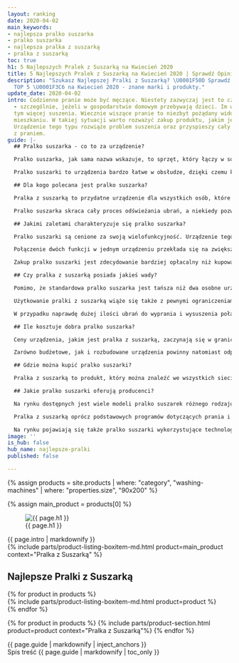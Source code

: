 ```yaml
---
layout: ranking
date: 2020-04-02
main_keywords:
- najlepsza pralko suszarka
- pralko suszarka
- najlepsza pralka z suszarką
- pralka z suszarką
toc: true
h1: 5 Najlepszych Pralek z Suszarką na Kwiecień 2020
title: 5 Najlepszych Pralek z Suszarką na Kwiecień 2020 | Sprawdź Opinie
description: "Szukasz Najlepszej Pralki z Suszarką? \U0001F50D Sprawdź Ranking Pralek
  TOP 5 \U0001F3C6 na Kwiecień 2020 - znane marki i produkty."
update_date: 2020-04-02
intro: Codzienne pranie może być męczące. Niestety zazwyczaj jest to czynność nieunikniona
  - szczególnie, jeżeli w gospodarstwie domowym przebywają dzieci. Im więcej prania,
  tym więcej suszenia. Wiecznie wiszące pranie to niezbyt pożądany widok w nowoczesnym
  mieszkaniu. W takiej sytuacji warto rozważyć zakup produktu, jakim jest pralko suszarka.
  Urządzenie tego typu rozwiąże problem suszenia oraz przyspieszy cały proces związany
  z praniem.
guide: |-
  ## Pralko suszarka - co to za urządzenie?

  Pralko suszarka, jak sama nazwa wskazuje, to sprzęt, który łączy w sobie dwa w jednym: pralkę i suszarkę. Takie rozwiązanie to przede wszystkim oszczędność miejsca - nie trzeba kupować osobno dwóch urządzeń. Dzięki temu można korzystać zarówno z funkcji prania, jak i suszenia - nawet w niewielkim mieszkaniu. Jeżeli pranie jest wykonywane często, warto rozważyć wymianę zwykłej pralki na pralko suszarkę.

  Pralko suszarki to urządzenia bardzo łatwe w obsłudze, dzięki czemu każdy sobie poradzi z ich zaprogramowaniem. Dostępne modele oferują wiele ciekawych funkcji i opcji dodatkowych, które usprawniają cały proces. Odpowiednio użytkowana pralko suszarka nie tylko nie niszczy ubrań, ale może również szybko przygotować je do ponownego założenia.

  ## Dla kogo polecana jest pralko suszarka?

  Pralka z suszarką to przydatne urządzenie dla wszystkich osób, które piorą dużo i często. W takiej sytuacji jest to bardzo opłacalny zakup, który pozwala na zaoszczędzenie sporej ilości czasu i energii. Urządzenie tego typu na pewno zostanie docenione przez duże rodziny, dla których pranie jest codziennością.

  Pralko suszarka skraca cały proces odświeżania ubrań, a niekiedy pozwala uniknąć również prasowania. Dzięki temu ubrania szybciej nadają się do ponownego użytku. Ma to znaczenie, gdy jakaś zabrudzona część garderoby jest potrzebna niemal natychmiast - typowy scenariusz z udziałem dzieci i młodzieży. W przypadku tradycyjnych pralek, jeżeli w domu nie ma suszarki, na wyschnięcie ubrań trzeba czekać wiele godzin. Funkcja suszarki sprawia, że tego typu sprzęt to [**najlepsze pralki**](/pl/recenzje/najlepsze-pralki "Najlepsze Pralki"), dla wszystkich osób, które cenią sobie wygodę w nagłych sytuacjach. Jest to także idealny produkt dla osób zabieganych.

  ## Jakimi zaletami charakteryzuje się pralko suszarka?

  Pralko suszarki są cenione za swoją wielofunkcyjność. Urządzenie tego typu skutecznie wypierze garderobę, a następnie dokładnie ją wysuszy. Szybki proces usuwania wilgoci pozbawia ubrania zagnieceń, dzięki czemu w wielu przypadkach można zupełnie zrezygnować z prasowania.

  Połączenie dwóch funkcji w jednym urządzeniu przekłada się na zwiększoną wygodę użytkowania. Przy uwzględnieniu odpowiedniej ilości ubrań w urządzeniu cały proces można przeprowadzić za pomocą jednego przycisku. W przypadku posiadania osobno pralki i suszarki pranie trzeba przekładać z jednego bębna do drugiego, co może być uciążliwe.

  Zakup pralko suszarki jest zdecydowanie bardziej opłacalny niż kupowanie osobnych urządzeń. Co więcej, pozwala to także zaoszczędzić sporo miejsca w mieszkaniu. Jest to świetne rozwiązanie dla niewielkich przestrzeni. Wbrew powszechnej opinii pralko suszarka nie niszczy ubrań - należy jednak pamiętać o stosowaniu się do zaleceń na metkach.

  ## Czy pralka z suszarką posiada jakieś wady?

  Pomimo, że standardowa pralko suszarka jest tańsza niż dwa osobne urządzenia, może się ona okazać mało ekonomicznym rozwiązaniem. Pralka z suszarką zużywa więcej prądu i wody niż zwykłe modele. Najwyższa dostępna klasa energetyczna takiego sprzętu to A. Dysponując większą przestrzenią, zakup dwóch urządzeń w klasie A+++ będzie bardziej opłacalny.

  Użytkowanie pralki z suszarką wiąże się także z pewnymi ograniczeniami. Jeżeli ubrań jest dużo, po wypraniu należy je rozdzielić na dwie części i suszyć jedna po drugiej. W przeciwnym razie ubrania po zakończonym cyklu prania i suszenia mogą być wciąż mokre. Rozwiązaniem może być pranie z mniejszym wsadem, co jednak przekłada się na konieczność częstszego uruchamiania urządzenia.

  W przypadku naprawdę dużej ilości ubrań do wyprania i wysuszenia połączenie urządzeń może okazać się przeszkodą. Używając osobno pralki i suszarki, w trakcie suszenia można jednocześnie wstawić kolejne pranie. Nie jest to możliwe w przypadku pralko suszarki.

  ## Ile kosztuje dobra pralko suszarka?

  Ceny urządzenia, jakim jest pralka z suszarką, zaczynają się w granicach 1500 złotych. Kwota, jaką należy zapłacić, uzależniona jest od wielkości sprzętu oraz ilości oferowanych programów i funkcji dodatkowych. Najbardziej zaawansowane pralko suszarki potrafią automatycznie dobrać program oraz cykl suszenia. Na rynku dostępne są także modele, którymi można sterować zdalnie za pomocą aplikacji w telefonie.

  Zarówno budżetowe, jak i rozbudowane urządzenia powinny natomiast odpowiednio spełniać swoją funkcję.

  ## Gdzie można kupić pralko suszarki?

  Pralka z suszarką to produkt, który można znaleźć we wszystkich sieciach sklepów z elektroniką i artykułami gospodarstwa domowego. Sprzęt tego typu można zamówić także bez wychodzenia z domu - w sklepie internetowym. Za niewielką dopłatą nowe urządzenie zostanie wniesione oraz podłączone, a stary sprzęt będzie wywieziony. Przed podjęciem decyzji o zakupie konkretnego modelu pralko suszarki warto poradzić się eksperta i sprawdzić opinie na temat sprzętu. Dzięki przeprowadzeniu takiej analizy można mieć pewność, że wybrane typy to [**najlepsze pralki **](/pl/recenzje/najlepsze-pralki "Najlepsze Pralki")na rynku.

  ## Jakie pralko suszarki oferują producenci?

  Na rynku dostępnych jest wiele modeli pralko suszarek różnego rodzaju. Producenci oferują różne pojemności - najmniejsze urządzenia pozwalają na wsad do prania o wadze około 6 kilogramów (a do suszenia - 4). Istnieją również modele w wersji slim, które łatwo zmieścić w małej łazience. Standardowe wymiary pralko suszarek odpowiadają wymiarom pralek.

  Pralka z suszarką oprócz podstawowych programów dotyczących prania i suszenia może posiadać również wachlarz różnorodnych funkcji. Najpopularniejsze są opcje takie jak pomiar ilości prania i opóźnionego startu. Do wyboru są również modele z funkcją pary, szybkim suszeniem, czy automatycznym dozowaniem detergentu.

  Na rynku pojawiają się także pralko suszarki wykorzystujące technologię sztucznej inteligencji. Takie urządzenia potrafią rozpoznać głos, a nawet dopasować czas prania do pogody.
image: ''
is_hub: false
hub_name: najlepsze-pralki
published: false

---
```

{% assign products = site.products | where: "category", "washing-machines" | where: "properties.size", "90x200" %}

{% assign main_product = products[0] %}

<div class="beam b-size-5  review-section">
    <div class="beam-item b-size-3 review-text">
        <figure>
            <img src="{{ page.image }}" alt="{{ page.h1 }}">
            <figcaption>{{ page.h1 }}</figcaption>
        </figure>
        {{ page.intro | markdownify }}
    </div>
    <div class="beam-item b-size-2 beam-rail  review-sidebar">
        <div class="beam-rail-item r-height-100">
            <div class="sticky-element">
              {% include parts/product-listing-boxitem-md.html product=main_product context="Pralka z Suszarką" %}
            </div>
        </div>
    </div>
</div>


<div class="beam b-size-5  review-section">
    <div class="beam-item b-size-5  review-text">
        <h2>Najlepsze Pralki z Suszarką</h2>
        <div class="flex-wrapper  nowrap">
            <div class="flex-container">
              {% for product in products %}
                <div class="flex-item" >
                  {% include parts/product-listing-boxitem-md.html product=product %}
                </div>
              {% endfor %}
            </div>
        </div>
    </div>
</div>

{% for product in products %}
  {% include parts/product-section.html product=product context="Pralka z Suszarką"%}
{% endfor %}


<div class="beam b-size-5  review-section">
  <div class="beam-item b-size-3 review-text">
    {{ page.guide | markdownify | inject_anchors }}
  </div>


  <div class="beam-item b-size-2 beam-rail  review-sidebar">
      <div class="beam-rail-item r-height-100">
          <div class="sticky-element">
            <nav class="table-of-content">
                <span class="title">Spis treść</span>
                {{ page.guide | markdownify | toc_only }}
            </nav>
          </div>
      </div>
  </div>
</div>